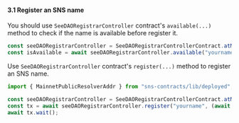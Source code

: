 #### 3.1 Register an SNS name

You should use `SeeDAORegistrarController` contract's  `available(...)` method to check if the name is available before register it.

```typescript
const seeDAORegistrarController = SeeDAORegistrarControllerContract.atMainnet().connect(provider);
const isAvailable = await seeDAORegistrarController.available("yourname");
```

Use `SeeDAORegistrarController` contract's `register(...)` method to register an SNS name.

```typescript
import { MainnetPublicResolverAddr } from "sns-contracts/lib/deployed";

const seeDAORegistrarController = SeeDAORegistrarControllerContract.atMainnet().connect(provider);
const tx = await seeDAORegistrarController.register("yourname", (await provider.getSigner()).getAddress(), MainnetPublicResolverAddr);
await tx.wait();
```
